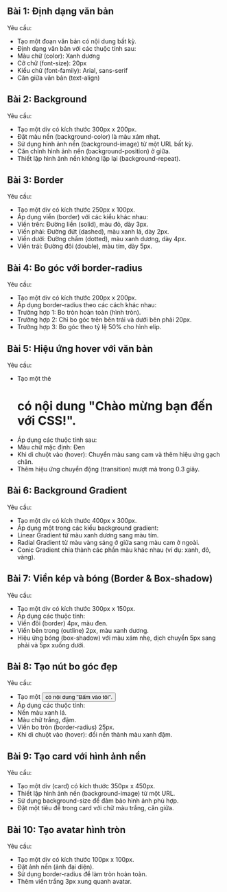 ## Bài 1: Định dạng văn bản

Yêu cầu:

- Tạo một đoạn văn bản có nội dung bất kỳ.
- Định dạng văn bản với các thuộc tính sau:
- Màu chữ (color): Xanh dương
- Cỡ chữ (font-size): 20px
- Kiểu chữ (font-family): Arial, sans-serif
- Căn giữa văn bản (text-align)

## Bài 2: Background

Yêu cầu:

- Tạo một div có kích thước 300px x 200px.
- Đặt màu nền (background-color) là màu xám nhạt.
- Sử dụng hình ảnh nền (background-image) từ một URL bất kỳ.
- Căn chỉnh hình ảnh nền (background-position) ở giữa.
- Thiết lập hình ảnh nền không lặp lại (background-repeat).

## Bài 3: Border

Yêu cầu:

- Tạo một div có kích thước 250px x 100px.
- Áp dụng viền (border) với các kiểu khác nhau:
- Viền trên: Đường liền (solid), màu đỏ, dày 3px.
- Viền phải: Đường đứt (dashed), màu xanh lá, dày 2px.
- Viền dưới: Đường chấm (dotted), màu xanh dương, dày 4px.
- Viền trái: Đường đôi (double), màu tím, dày 5px.

## Bài 4: Bo góc với border-radius

Yêu cầu:

- Tạo một div có kích thước 200px x 200px.
- Áp dụng border-radius theo các cách khác nhau:
- Trường hợp 1: Bo tròn hoàn toàn (hình tròn).
- Trường hợp 2: Chỉ bo góc trên bên trái và dưới bên phải 20px.
- Trường hợp 3: Bo góc theo tỷ lệ 50% cho hình elip.

## Bài 5: Hiệu ứng hover với văn bản

Yêu cầu:

- Tạo một thẻ <h1> có nội dung "Chào mừng bạn đến với CSS!".
- Áp dụng các thuộc tính sau:
- Màu chữ mặc định: Đen
- Khi di chuột vào (hover): Chuyển màu sang cam và thêm hiệu ứng gạch chân.
- Thêm hiệu ứng chuyển động (transition) mượt mà trong 0.3 giây.

## Bài 6: Background Gradient

Yêu cầu:

- Tạo một div có kích thước 400px x 300px.
- Áp dụng một trong các kiểu background gradient:
- Linear Gradient từ màu xanh dương sang màu tím.
- Radial Gradient từ màu vàng sáng ở giữa sang màu cam ở ngoài.
- Conic Gradient chia thành các phần màu khác nhau (ví dụ: xanh, đỏ, vàng).

## Bài 7: Viền kép và bóng (Border & Box-shadow)

Yêu cầu:

- Tạo một div có kích thước 300px x 150px.
- Áp dụng các thuộc tính:
- Viền đôi (border) 4px, màu đen.
- Viền bên trong (outline) 2px, màu xanh dương.
- Hiệu ứng bóng (box-shadow) với màu xám nhẹ, dịch chuyển 5px sang phải và 5px xuống dưới.

## Bài 8: Tạo nút bo góc đẹp

Yêu cầu:

- Tạo một <button> có nội dung "Bấm vào tôi".
- Áp dụng các thuộc tính:
- Nền màu xanh lá.
- Màu chữ trắng, đậm.
- Viền bo tròn (border-radius) 25px.
- Khi di chuột vào (hover): đổi nền thành màu xanh đậm.

## Bài 9: Tạo card với hình ảnh nền

Yêu cầu:

- Tạo một div (card) có kích thước 350px x 450px.
- Thiết lập hình ảnh nền (background-image) từ một URL.
- Sử dụng background-size để đảm bảo hình ảnh phù hợp.
- Đặt một tiêu đề trong card với chữ màu trắng, căn giữa.

## Bài 10: Tạo avatar hình tròn

Yêu cầu:

- Tạo một div có kích thước 100px x 100px.
- Đặt ảnh nền (ảnh đại diện).
- Sử dụng border-radius để làm tròn hoàn toàn.
- Thêm viền trắng 3px xung quanh avatar.
